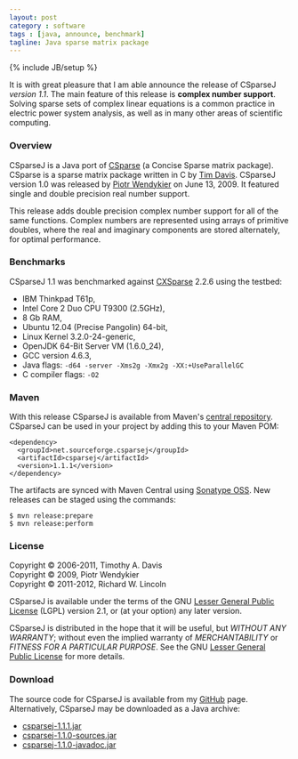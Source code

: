 ```yaml
---
layout: post
category : software
tags : [java, announce, benchmark]
tagline: Java sparse matrix package
---
```

{% include JB/setup %}

It is with great pleasure that I am able announce the release of CSparseJ
*version 1.1*. The main feature of this release is **complex number support**.
Solving sparse sets of complex linear equations is a common practice in
electric power system analysis, as well as in many other areas of scientific
computing.

### Overview

CSparseJ is a Java port of [CSparse](http://www.cise.ufl.edu/research/sparse/CSparse/)
(a Concise Sparse matrix package). CSparse is a sparse matrix package written
in C by [Tim Davis](http://www.cise.ufl.edu/~davis). CSparseJ version 1.0 was
released by [Piotr Wendykier](http://sites.google.com/site/piotrwendykier/software/csparsej)
on June 13, 2009. It featured single and double precision real number support.

This release adds double precision complex number support for all of the same
functions. Complex numbers are represented using arrays of primitive doubles,
where the real and imaginary components are stored alternately, for optimal
performance.

### Benchmarks

CSparseJ 1.1 was benchmarked against [CXSparse](http://www.cise.ufl.edu/research/sparse/CXSparse/)
2.2.6 using the testbed:

* IBM Thinkpad T61p,
* Intel Core 2 Duo CPU T9300 (2.5GHz),
* 8 Gb RAM,
* Ubuntu 12.04 (Precise Pangolin) 64-bit,
* Linux Kernel 3.2.0-24-generic,
* OpenJDK 64-Bit Server VM (1.6.0_24),
* GCC version 4.6.3,
* Java flags: `-d64 -server -Xms2g -Xmx2g -XX:+UseParallelGC`
* C compiler flags: `-O2`

### Maven

With this release CSparseJ is available from Maven's [central repository](http://search.maven.org/).
CSparseJ can be used in your project by adding this to your Maven POM:

    <dependency>
      <groupId>net.sourceforge.csparsej</groupId>
      <artifactId>csparsej</artifactId>
      <version>1.1.1</version>
    </dependency>

The artifacts are synced with Maven Central using [Sonatype OSS](http://oss.sonatype.org/).
New releases can be staged using the commands:

    $ mvn release:prepare
    $ mvn release:perform

### License

Copyright &copy; 2006-2011, Timothy A. Davis  
Copyright &copy; 2009, Piotr Wendykier  
Copyright &copy; 2011-2012, Richard W. Lincoln

CSparseJ is available under the terms of the GNU [Lesser General Public License](http://www.gnu.org/licenses/lgpl-2.1.txt)
(LGPL) version 2.1, or (at your option) any later version.

CSparseJ is distributed in the hope that it will be useful, but *WITHOUT ANY WARRANTY*;
without even the implied warranty of *MERCHANTABILITY* or *FITNESS FOR A PARTICULAR PURPOSE*.
See the GNU [Lesser General Public License](http://www.gnu.org/licenses/lgpl-2.1.txt)
for more details.

### Download

The source code for CSparseJ is available from my [GitHub](http://www.github.com/rwl/CSparseJ)
page. Alternatively, CSparseJ may be downloaded as a Java archive:

* [csparsej-1.1.1.jar](https://oss.sonatype.org/service/local/repositories/releases/content/net/sourceforge/csparsej/csparsej/1.1.1/csparsej-1.1.1.jar)
* [csparsej-1.1.0-sources.jar](https://oss.sonatype.org/service/local/repositories/releases/content/net/sourceforge/csparsej/csparsej/1.1.1/csparsej-1.1.1-sources.jar)
* [csparsej-1.1.0-javadoc.jar](https://oss.sonatype.org/service/local/repositories/releases/content/net/sourceforge/csparsej/csparsej/1.1.1/csparsej-1.1.1-javadoc.jar)

